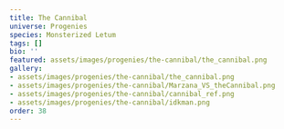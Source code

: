 ```yaml
---
title: The Cannibal
universe: Progenies
species: Monsterized Letum
tags: []
bio: ''
featured: assets/images/progenies/the-cannibal/the_cannibal.png
gallery:
- assets/images/progenies/the-cannibal/the_cannibal.png
- assets/images/progenies/the-cannibal/Marzana_VS_theCannibal.png
- assets/images/progenies/the-cannibal/cannibal_ref.png
- assets/images/progenies/the-cannibal/idkman.png
order: 38
---
```

